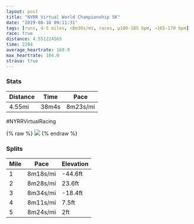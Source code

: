```yaml
---
layout: post
title: "NYRR Virtual World Championship 5K"
date: "2019-08-16 09:11:31"
tags: [runs, 4-5 miles, <8m30s/mi, races, μ180-185 bpm, →165-170 bpm]
race: true
distance: 4.551224565
time: 2284
average_heartrate: 169.0
max_heartrate: 184.0
strava: true
---
```


### Stats

| Distance | Time | Pace |
|----------|------|------|
|4.55mi|38m4s|8m23s/mi|

#NYRRVirtualRacing

{% raw %}
<img src='https://maps.googleapis.com/maps/api/staticmap?maptype=roadmap&path=enc:oliwFzdkbMIHE??Ag@L[?]BuAXeAJi@TSD{@F]?c@NmA@m@Ni@Bc@JIA]HWBaARe@Fq@PgAJq@@i@Pk@Hg@Ac@DyAXw@JO@a@CWJ{@L}@XsAFWFwADQLWFoAJo@Ai@Fg@EQ?y@JqBPW?GFIDy@Pe@AcAP_@Bg@Le@A[BYHU@CCK?i@B_AXkAFa@P_@Vi@D}@?s@Jg@NUJ_@l@KJQ^[Zo@|@]\c@j@w@v@Y`@uAvAIFa@b@m@h@_AhAiAlA]h@MJeA~AOJW`@YTs@z@g@j@[RQPk@z@oAbAg@r@g@j@i@z@oApAYLUDQ?KC@HCFIMEC_@GUAs@SaAGSGqAUI?a@Ke@?CC}@CWEk@[a@Es@?i@YEBINIj@KNBB?ZUt@INc@XOR[nAQf@Q`AC\@^Oz@Qr@SbAYb@Sr@]pBSl@[tAGp@S\WfA[xAAPMh@QjA_@xAE\]|ACXU|@Ih@?LK\Gn@aA|EC^S`ASh@?LQv@ALe@~AUzAW|@k@pCO\EXUx@In@_A~DSlAm@jBSz@YdBWrAO`Ao@nCSfAW|@k@lDS|@Gh@k@jCAl@CL?b@Il@[z@SPSFGASC_@Oo@Ii@_@EI_@WMM_@MQOUCk@SUCOGKSo@Mo@USQAKSOQE[QG?[UAMi@UYGMSWGk@LCBk@p@EZ@TENEf@c@lAWdBKZIJETKLSRDXIb@Yt@GJOf@S^Hn@ADDHG^eAhAMRQd@S^@HMFEAKKCE?GW]QIKKOGSMa@G_@WU]WQQ[EC_@KCGKGEOKQWKWWYQMCy@a@IQIGk@MWSwAo@}@m@IOOKoAu@u@m@WIOIm@e@u@g@MGKAWOQGGMEAOAQEOUs@g@q@W{@u@]Sc@O]Q]M]WKBOA_Aa@e@i@u@e@{@y@GK[OMCG@GLg@tAOv@KNCd@KZIJEJU^@HIb@?ZKNENYV&key=AIzaSyC1MId7bFpkLXNAaYhBSTb8jLyiSqzbDtM&size=800x800&markers=color:yellow|label:S|40.68568,-73.95422&markers=color:green|label:F|40.73294000000007,-73.98434999999995'>
{% endraw %}

### Splits

| Mile | Pace | Elevation |
|------|------|-----------|
|1|8m18s/mi|-44.6ft|
|2|8m28s/mi|23.6ft|
|3|8m34s/mi|-18.4ft|
|4|8m11s/mi|7.5ft|
|5|8m24s/mi|2ft|
